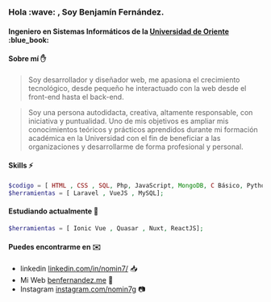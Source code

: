<h3>Hola :wave: , Soy Benjamín Fernández.</h3>
<h4> Ingeniero en Sistemas Informáticos de la <a href="https://www.univo.edu.sv/">Universidad de Oriente</a> :blue_book: </h4>

#### Sobre mí :raised_hand:
>Soy desarrollador y diseñador web, me apasiona el crecimiento tecnológico, desde pequeño he interactuado con la web desde el front-end hasta el back-end. 

>Soy una persona autodidacta, creativa, altamente responsable, con iniciativa y puntualidad. Uno de mis objetivos es ampliar mis conocimientos teóricos y prácticos aprendidos durante mi formación académica en la Universidad con el fin de beneficiar a las organizaciones y desarrollarme de forma profesional y personal.


#### Skills :zap:
```php
$codigo = [ HTML , CSS , SQL, Php, JavaScript, MongoDB, C Básico, Python Básico];
$herramientas = [ Laravel , VueJS , MySQL];
```

#### Estudiando actualmente :notebook:
```php
$herramientas = [ Ionic Vue , Quasar , Nuxt, ReactJS];
```
#### Puedes encontrarme en :envelope:
- linkedin [linkedin.com/in/nomin7/](https://www.linkedin.com/in/nomin7/) :inbox_tray:
- Mi Web [benfernandez.me](http://benfernandez.me/) :link:
- Instagram [instagram.com/nomin7g](https://www.instagram.com/nomin7g/) :camera:
